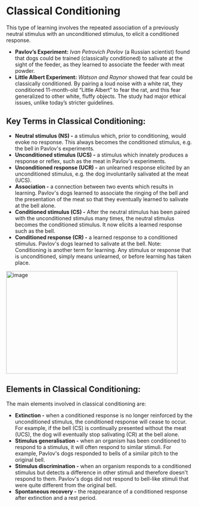 # Classical Conditioning
This type of learning involves the repeated association of a previously neutral stimulus with an unconditioned stimulus, to elicit a conditioned response.

- **Pavlov’s Experiment:** _Ivan Petrovich Pavlov_ (a Russian scientist) found that dogs could be trained (classically conditioned) to salivate at the sight of the feeder, as they learned to associate the feeder with meat powder.
- **Little Albert Experiment:** _Watson and Raynor_ showed that fear could be classically conditioned. By pairing a loud noise with a white rat, they conditioned 11-month-old “Little Albert” to fear the rat, and this fear generalized to other white, fluffy objects. The study had major ethical issues, unlike today’s stricter guidelines.

## Key Terms in Classical Conditioning:
- **Neutral stimulus (NS) -** a stimulus which, prior to conditioning, would evoke no response. This always becomes the conditioned stimulus, e.g. the bell in Pavlov's experiments.
- **Unconditioned stimulus (UCS) -** a stimulus which innately produces a response or reflex, such as the meat in Pavlov's experiments.
- **Unconditioned response (UCR) -** an unlearned response elicited by an unconditioned stimulus, e.g. the dog involuntarily salivated at the meat (UCS).
- **Association -** a connection between two events which results in learning. Pavlov's dogs learned to associate the ringing of the bell and the presentation of the meat so that they eventually learned to salivate at the bell alone.
- **Conditioned stimulus (CS) -** After the neutral stimulus has been paired with the unconditioned stimulus many times, the neutral stimulus becomes the conditioned stimulus. It now elicits a learned response such as the bell.
- **Conditioned response (CR) -** a learned response to a conditioned stimulus. Pavlov's dogs learned to salivate at the bell.
Note: Conditioning is another term for learning. Any stimulus or response that is unconditioned, simply means unlearned, or before learning has taken place.
<img width="460" height="275" alt="image" src="https://github.com/user-attachments/assets/e60a1a0e-fe36-42e0-858c-ce244c67d757" />

## Elements in Classical Conditioning:
The main elements involved in classical conditioning are:
- **Extinction -** when a conditioned response is no longer reinforced by the unconditioned stimulus, the conditioned response will cease to occur. For example, if the bell (CS) is continually presented without the meat (UCS), the dog will eventually stop salivating (CR) at the bell alone.
- **Stimulus generalisation -** when an organism has been conditioned to respond to a stimulus, it will often respond to similar stimuli. For example, Pavlov's dogs responded to bells of a similar pitch to the original bell.
- **Stimulus discrimination -** when an organism responds to a conditioned stimulus but detects a difference in other stimuli and therefore doesn't respond to them. Pavlov's dogs did not respond to bell-like stimuli that were quite different from the original bell.
- **Spontaneous recovery -** the reappearance of a conditioned response after extinction and a rest period.
